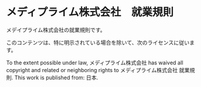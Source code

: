 # メディプライム株式会社　就業規則
メデイプライム株式会社の就業規則です。

このコンテンツは、特に明示されている場合を除いて、次のライセンスに従います。

To the extent possible under law, メディプライム株式会社  has waived all copyright and related or neighboring rights to メディプライム株式会社 就業規則. This work is published from: 日本. 
